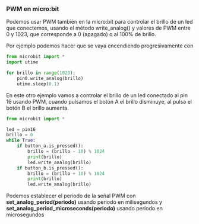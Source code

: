### PWM en micro:bit

Podemos usar PWM también en la micro:bit para controlar el brillo de un led que conectemos, usando el método write_analog() y valores de PWM entre 0 y 1023, que corresponde a 0 (apagado) o al 100% de brillo.

Por ejemplo podemos hacer que se vaya encendiendo progresivamente con


```python
from microbit import *
import utime

for brillo in range(1023):
    pin0.write_analog(brillo)
    utime.sleep(0.1)
```

En este otro ejemplo vamos a controlar el brillo de un led conectado al pin 16 usando PWM, cuando pulsamos el botón A el brillo disminuye, al pulsa el botón B el brillo aumenta.


```python
from microbit import *

led = pin16
brillo = 0
while True:
    if button_a.is_pressed():
        brillo = (brillo - 10) % 1024
        print(brillo)
        led.write_analog(brillo)
    if button_b.is_pressed():
        brillo = (brillo + 10) % 1024
        print(brillo)
        led.write_analog(brillo)

```

Podemos establecer el periodo de la señal PWM con **set_analog_period(periodo)** usando periodo en milisegundos y **set_analog_period_microseconds(periodo)** usando periodo en microsegundos

